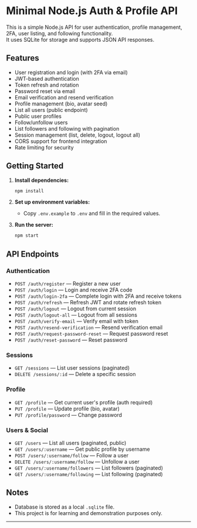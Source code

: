 # Minimal Node.js Auth & Profile API

This is a simple Node.js API for user authentication, profile management, 2FA, user listing, and following functionality.  
It uses SQLite for storage and supports JSON API responses.

## Features

- User registration and login (with 2FA via email)
- JWT-based authentication
- Token refresh and rotation
- Password reset via email
- Email verification and resend verification
- Profile management (bio, avatar seed)
- List all users (public endpoint)
- Public user profiles
- Follow/unfollow users
- List followers and following with pagination
- Session management (list, delete, logout, logout all)
- CORS support for frontend integration
- Rate limiting for security

## Getting Started

1. **Install dependencies:**
   ```sh
   npm install
   ```

2. **Set up environment variables:**
   - Copy `.env.example` to `.env` and fill in the required values.

3. **Run the server:**
   ```sh
   npm start
   ```

## API Endpoints

### Authentication
- `POST /auth/register` — Register a new user
- `POST /auth/login` — Login and receive 2FA code
- `POST /auth/login-2fa` — Complete login with 2FA and receive tokens
- `POST /auth/refresh` — Refresh JWT and rotate refresh token
- `POST /auth/logout` — Logout from current session
- `POST /auth/logout-all` — Logout from all sessions
- `POST /auth/verify-email` — Verify email with token
- `POST /auth/resend-verification` — Resend verification email
- `POST /auth/request-password-reset` — Request password reset
- `POST /auth/reset-password` — Reset password

### Sessions
- `GET /sessions` — List user sessions (paginated)
- `DELETE /sessions/:id` — Delete a specific session

### Profile
- `GET /profile` — Get current user's profile (auth required)
- `PUT /profile` — Update profile (bio, avatar)
- `PUT /profile/password` — Change password

### Users & Social
- `GET /users` — List all users (paginated, public)
- `GET /users/:username` — Get public profile by username
- `POST /users/:username/follow` — Follow a user
- `DELETE /users/:username/follow` — Unfollow a user
- `GET /users/:username/followers` — List followers (paginated)
- `GET /users/:username/following` — List following (paginated)

## Notes

- Database is stored as a local `.sqlite` file.
- This project is for learning and demonstration purposes only.

---